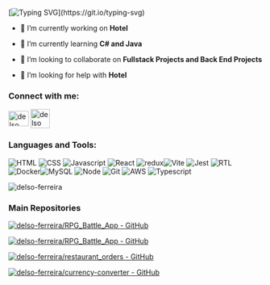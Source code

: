 [![Typing SVG](https://readme-typing-svg.herokuapp.com?font=Jersey+15&size=35&pause=1000&color=23799F&background=FFE60F00&random=false&width=500&height=60&lines=Hello%2C+im+Delso...;Welcome+to+my+profile...;Im+a+Full+Stack+Web+Developer...;Feel+free+to+contribute!)](https://git.io/typing-svg)

- 🔭 I’m currently working on **Hotel**

- 🌱 I’m currently learning **C# and Java**

- 👯 I’m looking to collaborate on **Fullstack Projects and Back End Projects**

- 🤝 I’m looking for help with **Hotel**

<h3 align="left">Connect with me:</h3>
<p align="left">
<a href="https://linkedin.com/in/delso ferreira" target="_blank" rel="noreferrer""><img align="center" src="https://raw.githubusercontent.com/rahuldkjain/github-profile-readme-generator/master/src/images/icons/Social/linked-in-alt.svg" alt="delso ferreira" height="30" width="40" /></a>
 <a href="mailto:delsofelipe@gmail.com" target="_blank" rel="noreferrer""><img align="center" src="https://img.freepik.com/icones-gratis/gmail_318-674228.jpg" alt="delso ferreira" height="38" width="38" /></a>
</p>

<h3 align="left">Languages and Tools:</h3>
<p align="left"> <img src="https://img.shields.io/badge/HTML-blue?style=flat&logo=HTML5&logoColor=white" alt="HTML" /> <img src="https://img.shields.io/badge/CSS-white?style=flat&logo=CSS3&logoColor=black" alt="CSS" /> <img src="https://img.shields.io/badge/Javascript-yellow?style=flat&logo=Javascript&logoColor=white" alt="Javascript" /> <img src="https://img.shields.io/badge/React-blue?style=flat&logo=React&logoColor=white" alt="React" /> <img src="https://img.shields.io/badge/redux-purple?style=flat&logo=Redux&logoColor=white" alt="redux" /><img src="https://img.shields.io/badge/Vite-yellow?style=flat&logo=Vite&logoColor=white" alt="Vite" /> <img src="https://img.shields.io/badge/Jest-red?style=flat&logo=Jest&logoColor=white" alt="Jest" /> <img src="https://img.shields.io/badge/RTL-white?style=flat&logo=RTL&logoColor=black" alt="RTL" /> <img src="https://img.shields.io/badge/Docker-whitesmoke?style=flat&logo=Docker&logoColor=white" alt="Docker" /><img src="https://img.shields.io/badge/MySQL-0C0C0C?style=flat&logo=MySQL&logoColor=white" alt="MySQL" /> <img src="https://img.shields.io/badge/Node-light Green?style=flat&logo=Node.js&logoColor=white" alt="Node" /> <img src="https://img.shields.io/badge/Git-696968?style=flat&logo=Git&logoColor=white" alt="Git" /> <img src="https://img.shields.io/badge/AWS-685DBA?style=flat&logo=amazon&logoColor=white" alt="AWS" /> <img alt='Typescript' src='https://img.shields.io/badge/typescript-purple?style=flat&logo=Typescript&logoColor=white'/>
<br>

<p><img align="center" src="https://github-readme-stats.vercel.app/api/top-langs?username=delso-ferreira&show_icons=true&locale=en&layout=compact" alt="delso-ferreira" /></p>


<h3 align="left">Main Repositories</h3>

[![delso-ferreira/RPG_Battle_App - GitHub](https://gh-card.dev/repos/delso-ferreira/Hotel.svg)](https://github.com/delso-ferreira/Hotel)

[![delso-ferreira/RPG_Battle_App - GitHub](https://gh-card.dev/repos/delso-ferreira/RPG_Battle_App.svg)](https://github.com/delso-ferreira/RPG_Battle_App)

[![delso-ferreira/restaurant_orders - GitHub](https://gh-card.dev/repos/delso-ferreira/restaurant_orders.svg)](https://github.com/delso-ferreira/restaurant_orders)

[![delso-ferreira/currency-converter - GitHub](https://gh-card.dev/repos/delso-ferreira/currency-converter.svg)](https://github.com/delso-ferreira/currency-converter)

